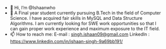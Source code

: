 - 👋 Hi, I’m @Ishaanwho
- 👀 A Final year student currently pursuing B.Tech in the field of Computer Science. I have acquired fair skills in MySQL and Data Structure Algorithms. I am currently looking for SWE work opportunities so that I can gain proper work experience and maximum exposure to the IT field.
- 📫 How to reach me:
  E-mail : singh.ishaan09@gmail.com 
  LinkedIn : https://www.linkedin.com/in/ishaan-singh-9a69bb191/

<!---
Ishaanwho/Ishaanwho is a ✨ special ✨ repository because its `README.md` (this file) appears on your GitHub profile.
You can click the Preview link to take a look at your changes.
--->

